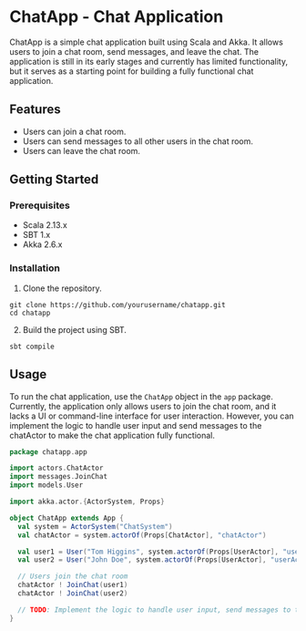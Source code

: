 # ChatApp - Chat Application

ChatApp is a simple chat application built using Scala and Akka. It allows users to join a chat room, send messages, and leave the chat. The application is still in its early stages and currently has limited functionality, but it serves as a starting point for building a fully functional chat application.

## Features

- Users can join a chat room.
- Users can send messages to all other users in the chat room.
- Users can leave the chat room.

## Getting Started

### Prerequisites

- Scala 2.13.x
- SBT 1.x
- Akka 2.6.x

### Installation

1. Clone the repository.
```
git clone https://github.com/yourusername/chatapp.git
cd chatapp
```
2. Build the project using SBT.
```
sbt compile
```


## Usage

To run the chat application, use the `ChatApp` object in the `app` package. Currently, the application only allows users to join the chat room, and it lacks a UI or command-line interface for user interaction. However, you can implement the logic to handle user input and send messages to the chatActor to make the chat application fully functional.

```scala
package chatapp.app

import actors.ChatActor
import messages.JoinChat
import models.User

import akka.actor.{ActorSystem, Props}

object ChatApp extends App {
  val system = ActorSystem("ChatSystem")
  val chatActor = system.actorOf(Props[ChatActor], "chatActor")

  val user1 = User("Tom Higgins", system.actorOf(Props[UserActor], "userActor1"))
  val user2 = User("John Doe", system.actorOf(Props[UserActor], "userActor2"))

  // Users join the chat room
  chatActor ! JoinChat(user1)
  chatActor ! JoinChat(user2)

  // TODO: Implement the logic to handle user input, send messages to the chatActor, etc.
}
```


